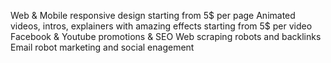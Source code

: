 Web & Mobile responsive design starting from 5$ per page
Animated videos, intros, explainers with amazing effects starting from 5$ per video
Facebook & Youtube promotions & SEO
Web scraping robots and backlinks
Email robot marketing and social enagement

